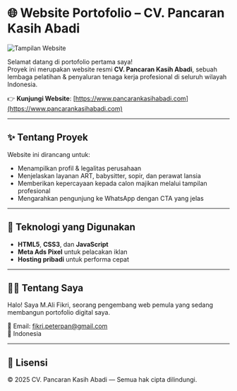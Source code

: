 # 🌐 Website Portofolio – CV. Pancaran Kasih Abadi

![Tampilan Website](https://www.pancarankasihabadi.com./screenshot-homepage.png)

Selamat datang di portofolio pertama saya!  
Proyek ini merupakan website resmi **CV. Pancaran Kasih Abadi**, sebuah lembaga pelatihan & penyaluran tenaga kerja profesional di seluruh wilayah Indonesia.

👉 **Kunjungi Website**: [https://www.pancarankasihabadi.com](https://www.pancarankasihabadi.com)

---

## ✨ Tentang Proyek
Website ini dirancang untuk:
- Menampilkan profil & legalitas perusahaan
- Menjelaskan layanan ART, babysitter, sopir, dan perawat lansia
- Memberikan kepercayaan kepada calon majikan melalui tampilan profesional
- Mengarahkan pengunjung ke WhatsApp dengan CTA yang jelas

---

## 🧰 Teknologi yang Digunakan
- **HTML5**, **CSS3**, dan **JavaScript**  
- **Meta Ads Pixel** untuk pelacakan iklan  
- **Hosting pribadi** untuk performa cepat

---

## 👨‍💻 Tentang Saya
Halo! Saya M.Ali Fikri, seorang pengembang web pemula yang sedang membangun portofolio digital saya.  

📧 Email: fikri.peterpan@gmail.com  
📍 Indonesia

---

## 📝 Lisensi
© 2025 CV. Pancaran Kasih Abadi — Semua hak cipta dilindungi.
